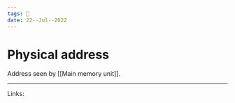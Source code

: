 ```yaml
---
tags: 🌱
date: 22--Jul--2022
---
```


# Physical address

Address seen by [[Main memory unit]].

---
Links: 